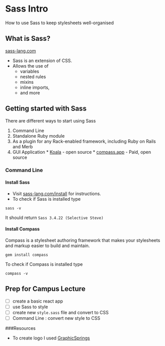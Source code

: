 # Sass Intro
How to use Sass to keep stylesheets well-organised

## What is Sass?
[sass-lang.com](http://sass-lang.com/documentation/file.SASS_REFERENCE.html)
- Sass is an extension of CSS.
- Allows the use of 
  - variables
  - nested rules
  - mixins
  - inline imports,
  - and more

## Getting started with Sass
There are different ways to start using Sass
  1. Command Line
  2. Standalone Ruby module
  3. As a plugin for any Rack-enabled framework, including Ruby on Rails and Merb
  4. GUI Application
    * [Koala](http://koala-app.com/) - open source
    * [compass.app](http://compass.kkbox.com/) - Paid, open source

### Command Line
#### Install Sass
- Visit [sass-lang.com/install](http://sass-lang.com/install) for instructions.
- To check if Sass is installed type
```
sass -v
```
It should return `Sass 3.4.22 (Selective Steve)`

#### Install Compass
Compass is a stylesheet authoring framework that makes your stylesheets and markup easier to build and maintain.

```
gem install compass
```
To check if Compass is installed type
```
compass -v
```


## Prep for Campus Lecture
- [ ] create a basic react app
- [ ] use Sass to style
- [ ] create new `style.sass` file and convert to CSS
- [ ] Command Line : convert new style to CSS

###Resources
- To create logo I used [GraphicSprings](https://www.graphicsprings.com/start-your-logo)
